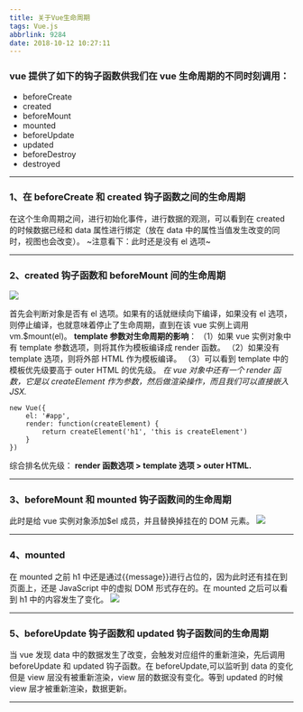 ```yaml
---
title: 关于Vue生命周期
tags: Vue.js
abbrlink: 9284
date: 2018-10-12 10:27:11
---
```


### vue 提供了如下的钩子函数供我们在 vue 生命周期的不同时刻调用：

- beforeCreate
- created
- beforeMount
- mounted
- beforeUpdate
- updated
- beforeDestroy
- destroyed
  <!--more-->

---

### 1、在 beforeCreate 和 created 钩子函数之间的生命周期

在这个生命周期之间，进行初始化事件，进行数据的观测，可以看到在 created 的时候数据已经和 data 属性进行绑定（放在 data 中的属性当值发生改变的同时，视图也会改变）。
~注意看下：此时还是没有 el 选项~

---

### 2、created 钩子函数和 beforeMount 间的生命周期

![](http://ww1.sinaimg.cn/large/005ZR24Xgy1g0rxu6kbm0j30fv0e5wf7.jpg)

首先会判断对象是否有 el 选项。如果有的话就继续向下编译，如果没有 el 选项，则停止编译，也就意味着停止了生命周期，直到在该 vue 实例上调用 vm.\$mount(el)。
**template 参数对生命周期的影响**：
（1）如果 vue 实例对象中有 template 参数选项，则将其作为模板编译成 render 函数。
（2）如果没有 template 选项，则将外部 HTML 作为模板编译。
（3）可以看到 template 中的模板优先级要高于 outer HTML 的优先级。
_在 vue 对象中还有一个 render 函数，它是以 createElement 作为参数，然后做渲染操作，而且我们可以直接嵌入 JSX._

```
new Vue({
    el: '#app',
    render: function(createElement) {
        return createElement('h1', 'this is createElement')
    }
})
```

综合排名优先级：
**render 函数选项 > template 选项 > outer HTML.**

---

### 3、beforeMount 和 mounted 钩子函数间的生命周期

此时是给 vue 实例对象添加\$el 成员，并且替换掉挂在的 DOM 元素。
![](http://ww1.sinaimg.cn/large/005ZR24Xgy1g0rxueehk8j30cj05iq31.jpg)

---

### 4、mounted

在 mounted 之前 h1 中还是通过{{message}}进行占位的，因为此时还有挂在到页面上，还是 JavaScript 中的虚拟 DOM 形式存在的。在 mounted 之后可以看到 h1 中的内容发生了变化。
![](http://ww1.sinaimg.cn/large/005ZR24Xgy1g0rxun0wvhj30bs07mdg6.jpg)

---

### 5、beforeUpdate 钩子函数和 updated 钩子函数间的生命周期

当 vue 发现 data 中的数据发生了改变，会触发对应组件的重新渲染，先后调用 beforeUpdate 和 updated 钩子函数。在 beforeUpdate,可以监听到 data 的变化但是 view 层没有被重新渲染，view 层的数据没有变化。等到 updated 的时候 view 层才被重新渲染，数据更新。

---
